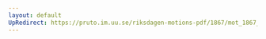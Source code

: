```yaml
---
layout: default
UpRedirect: https://pruto.im.uu.se/riksdagen-motions-pdf/1867/mot_1867__fk__14/mot_1867__fk__14-002.pdf
---
```

